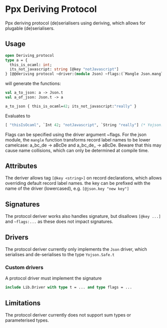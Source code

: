 # Ppx Deriving Protocol
Ppx deriving protocol (de)serialisers using deriving, which allows for plugable (de)serialisers.

## Usage
```ocaml
open Deriving_protocol
type a = {
  this_is_ocaml: int;
  its_not_javascript: string [@key "notJavascript"]
} [@@deriving protocol ~driver:(module Json) ~flags:(`Mangle Json.mangle)
```

will generate the functions:
```ocaml
val a_to_json: a -> Json.t
val a_of_json: Json.t -> a
```

```ocaml
a_to_json { this_is_ocaml=42; its_not_javascript:"really" }
```
Evaluates to
```ocaml
[ "thisIsOcaml", `Int 42; "notJavascript", `String "really"] (* Yojson.Safe.json *)
```

Flags can be specified using the driver argument ~flags. For the json module, the `mangle` function transforms record label names to
be lower camelcase: a_bc_de -> aBcDe and a_bc_de_ -> aBcDe. Beware that this may cause name collisions, which can only be determined at compile time.

## Attributes
The deriver allows tag `[@key <string>]` on record declarations, which allows overriding default record label names.
the key can be prefixed with the name of the driver (lowercased), e.g. `[@json.key "new key"]`

## Signatures
The protocol deriver works also handles signature, but disallows `[@key ...]` and `~flags:...` as these does not impact signatures.

## Drivers
The protocol deriver currently only implements the `Json` driver, which serialises and de-serialises to the type `Yojson.Safe.t`

### Custom drivers
A protocol driver must implement the signature

```ocaml
include Lib.Driver with type t = ... and type flags = ...
```

## Limitations
The protocol deriver currently does not support sum types or parameterised types.
